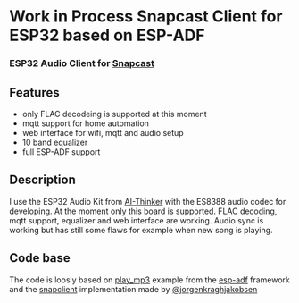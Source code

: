 # Work in Process Snapcast Client for ESP32 based on ESP-ADF

### ESP32 Audio Client for [Snapcast](https://github.com/badaix/snapcast)


## Features
- only FLAC decodeing is supported at this moment
- mqtt support for home automation
- web interface for wifi, mqtt and audio setup
- 10 band equalizer
- full ESP-ADF support

## Description

I use the ESP32 Audio Kit from [AI-Thinker](https://github.com/Ai-Thinker-Open/ESP32-A1S-AudioKit) with the ES8388 audio codec for developing.
At the moment only this board is supported.
FLAC decoding, mqtt support, equalizer and web interface are working.
Audio sync is working but has still some flaws for example when new song is playing.


## Code base

The code is loosly based on [play_mp3](https://github.com/espressif/esp-adf/tree/master/examples/get-started/play_mp3)
example from the [esp-adf](https://github.com/espressif/esp-adf) framework and
the [snapclient](https://github.com/jorgenkraghjakobsen/snapclient)
implementation made by [@jorgenkraghjakobsen](https://github.com/jorgenkraghjakobsen)
